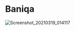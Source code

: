 # Baniqa

![Screenshot_20210319_014117](https://user-images.githubusercontent.com/70682148/111689318-13760a00-8856-11eb-952d-ae13dbbd8b8e.jpg)

